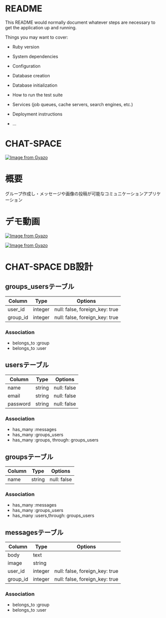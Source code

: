 # README

This README would normally document whatever steps are necessary to get the
application up and running.

Things you may want to cover:

* Ruby version

* System dependencies

* Configuration

* Database creation

* Database initialization

* How to run the test suite

* Services (job queues, cache servers, search engines, etc.)

* Deployment instructions

* ...

# CHAT-SPACE
[![Image from Gyazo](https://i.gyazo.com/5b6147a2362df3a70456f0e3324113cb.png)](https://gyazo.com/5b6147a2362df3a70456f0e3324113cb)

# 概要
グループ作成し・メッセージや画像の投稿が可能なコミュニケーションアプリケーション

# デモ動画
[![Image from Gyazo](https://i.gyazo.com/91f94d6f8d5cad59e1c5b9836a01ac6d.gif)](https://gyazo.com/91f94d6f8d5cad59e1c5b9836a01ac6d)

[![Image from Gyazo](https://i.gyazo.com/cfbf906dedde7f2c5ae97d3e6d125cf7.gif)](https://gyazo.com/cfbf906dedde7f2c5ae97d3e6d125cf7)

# CHAT-SPACE DB設計

## groups_usersテーブル

|Column|Type|Options|
|------|----|-------|
|user_id|integer|null: false, foreign_key: true|
|group_id|integer|null: false, foreign_key: true|

### Association
- belongs_to :group
- belongs_to :user

## usersテーブル
|Column|Type|Options|
|------|----|-------|
|name|string|null: false|
|email|string|null: false|
|password|string|null: false|

### Association
- has_many :messages
- has_many :groups_users
- has_many :groups, through: groups_users

## groupsテーブル

|Column|Type|Options|
|------|----|-------|
|name|string|null: false|

### Association
- has_many :messages
- has_many :groups_users
- has_many :users,through: groups_users

## messagesテーブル

|Column|Type|Options|
|------|----|-------|
|body|text||
|image|string||
|user_id|integer|null: false, foreign_key: true|
|group_id|integer|null: false, foreign_key: true|

### Association
- belongs_to :group
- belongs_to :user
